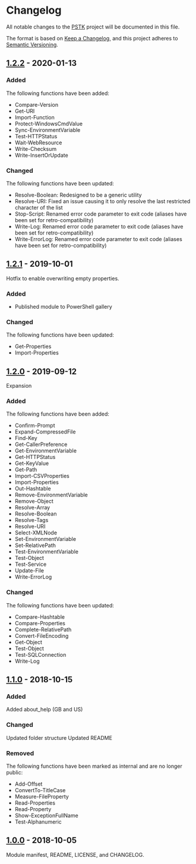 # Changelog
All notable changes to the [PSTK](https://github.com/Akaizoku/PSTK) project will be documented in this file.

The format is based on [Keep a Changelog](https://keepachangelog.com/en/1.0.0/),
and this project adheres to [Semantic Versioning](https://semver.org/spec/v2.0.0.html).

## [1.2.2](https://github.com/Akaizoku/PSTK/releases/tag/1.2.2) - 2020-01-13

### Added
The following functions have been added:
-   Compare-Version
-   Get-URI
-   Import-Function
-   Protect-WindowsCmdValue
-   Sync-EnvironmentVariable
-   Test-HTTPStatus
-   Wait-WebResource
-   Write-Checksum
-   Write-InsertOrUpdate

### Changed
The following functions have been updated:
-   Resolve-Boolean: Redesigned to be a generic utility
-   Resolve-URI: Fixed an issue causing it to only resolve the last restricted character of the list
-   Stop-Script: Renamed error code parameter to exit code (aliases have been set for retro-compatibility)
-   Write-Log: Renamed error code parameter to exit code (aliases have been set for retro-compatibility)
-   Write-ErrorLog: Renamed error code parameter to exit code (aliases have been set for retro-compatibility)

## [1.2.1](https://github.com/Akaizoku/PSTK/releases/tag/1.2.1) - 2019-10-01

Hotfix to enable overwriting empty properties.

### Added
-   Published module to PowerShell gallery

### Changed
The following functions have been updated:
-   Get-Properties
-   Import-Properties

## [1.2.0](https://github.com/Akaizoku/PSTK/releases/tag/1.2.0) - 2019-09-12

Expansion

### Added
The following functions have been added:
-   Confirm-Prompt
-   Expand-CompressedFile
-   Find-Key
-   Get-CallerPreference
-   Get-EnvironmentVariable
-   Get-HTTPStatus
-   Get-KeyValue
-   Get-Path
-   Import-CSVProperties
-   Import-Properties
-   Out-Hashtable
-   Remove-EnvironmentVariable
-   Remove-Object
-   Resolve-Array
-   Resolve-Boolean
-   Resolve-Tags
-   Resolve-URI
-   Select-XMLNode
-   Set-EnvironmentVariable
-   Set-RelativePath
-   Test-EnvironmentVariable
-   Test-Object
-   Test-Service
-   Update-File
-   Write-ErrorLog

### Changed
The following functions have been updated:
-   Compare-Hashtable
-   Compare-Properties
-   Complete-RelativePath
-   Convert-FileEncoding
-   Get-Object
-   Test-Object
-   Test-SQLConnection
-   Write-Log

## [1.1.0](https://github.com/Akaizoku/PSTK/releases/tag/1.1.0) - 2018-10-15

### Added
Added about_help (GB and US)

### Changed
Updated folder structure
Updated README

### Removed
The following functions have been marked as internal and are no longer public:
-   Add-Offset
-   ConvertTo-TitleCase
-   Measure-FileProperty
-   Read-Properties
-   Read-Property
-   Show-ExceptionFullName
-   Test-Alphanumeric

## [1.0.0](https://github.com/Akaizoku/PSTK/releases/tag/1.0.0) - 2018-10-05

Module manifest, README, LICENSE, and CHANGELOG.
